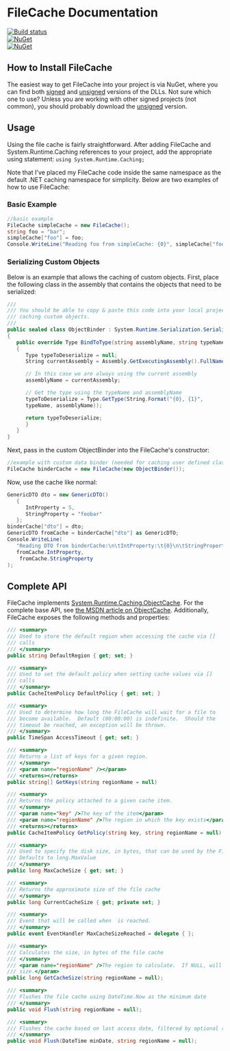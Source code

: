 FileCache Documentation
=======================

[![Build status](https://ci.appveyor.com/api/projects/status/xuh46e17j03xbaqj?svg=true)](https://ci.appveyor.com/project/maldworth/filecache)  
[![NuGet](https://img.shields.io/nuget/v/filecache.svg)](https://www.nuget.org/packages/FileCache/)  
[![NuGet](https://img.shields.io/nuget/v/filecache.signed.svg)](https://www.nuget.org/packages/FileCache.Signed/)

How to Install FileCache
------------------------

The easiest way to get FileCache into your project is via NuGet, where you can find
both [signed][1] and [unsigned][2] versions of the DLLs.  Not sure which one to
use? Unless you are working with other signed projects (not common), you should
probably download the [unsigned][2] version.

Usage
-----

Using the file cache is fairly straightforward. After adding FileCache and
System.Runtime.Caching references to your project, add the appropriate using
statement: `using System.Runtime.Caching;`

Note that I've placed my FileCache code inside the same namespace as the default
.NET caching namespace for simplicity. Below are two examples of how to use FileCache:

### Basic Example ###

```csharp
//basic example
FileCache simpleCache = new FileCache();
string foo = "bar";
simpleCache["foo"] = foo;
Console.WriteLine("Reading foo from simpleCache: {0}", simpleCache["foo"]);
```

### Serializing Custom Objects ###

Below is an example that allows the caching of custom objects. First, place the
following class in the assembly that contains the objects that need to be serialized:

```csharp
///
/// You should be able to copy & paste this code into your local project to enable
/// caching custom objects.
///
public sealed class ObjectBinder : System.Runtime.Serialization.SerializationBinder
{
   public override Type BindToType(string assemblyName, string typeName)
   {
      Type typeToDeserialize = null;
      String currentAssembly = Assembly.GetExecutingAssembly().FullName;

      // In this case we are always using the current assembly
      assemblyName = currentAssembly;

      // Get the type using the typeName and assemblyName
      typeToDeserialize = Type.GetType(String.Format("{0}, {1}",
      typeName, assemblyName));

      return typeToDeserialize;
      }
   }
}
```

Next, pass in the custom ObjectBinder into the FileCache's constructor:

```csharp
//example with custom data binder (needed for caching user defined classes)
FileCache binderCache = new FileCache(new ObjectBinder());
```

Now, use the cache like normal:

```csharp
GenericDTO dto = new GenericDTO()
   {
      IntProperty = 5,
      StringProperty = "foobar"
   };
binderCache["dto"] = dto;
GenericDTO fromCache = binderCache["dto"] as GenericDTO;
Console.WriteLine(
   "Reading DTO from binderCache:\n\tIntProperty:\t{0}\n\tStringProperty:\t{1}", 
   fromCache.IntProperty, 
    fromCache.StringProperty
);
```

Complete API
------------

FileCache implements [System.Runtime.Caching.ObjectCache][3]. For the complete base
API, see [the MSDN article on ObjectCache][3]. Additionally, FileCache exposes the
following methods and properties:

```csharp
/// <summary>
/// Used to store the default region when accessing the cache via [] 
/// calls
/// </summary>
public string DefaultRegion { get; set; }

/// <summary>
/// Used to set the default policy when setting cache values via [] 
/// calls
/// </summary>
public CacheItemPolicy DefaultPolicy { get; set; }

/// <summary>
/// Used to determine how long the FileCache will wait for a file to 
/// become available.  Default (00:00:00) is indefinite.  Should the 
/// timeout be reached, an exception will be thrown.
/// </summary>
public TimeSpan AccessTimeout { get; set; }

/// <summary>
/// Returns a list of keys for a given region.  
/// </summary>
/// <param name="regionName" /></param>
/// <returns></returns>
public string[] GetKeys(string regionName = null)

/// <summary>
/// Returns the policy attached to a given cache item.  
/// </summary>
/// <param name="key" />The key of the item</param>
/// <param name="regionName" />The region in which the key exists</param>
/// <returns></returns>
public CacheItemPolicy GetPolicy(string key, string regionName = null)

/// <summary>
/// Used to specify the disk size, in bytes, that can be used by the File Cache.
/// Defaults to long.MaxValue
/// </summary>
public long MaxCacheSize { get; set; }

/// <summary>
/// Returns the approximate size of the file cache
/// </summary>
public long CurrentCacheSize { get; private set; }

/// <summary>
/// Event that will be called when  is reached.
/// </summary>
public event EventHandler MaxCacheSizeReached = delegate { };

/// <summary>
/// Calculates the size, in bytes of the file cache
/// </summary>
/// <param name="regionName" />The region to calculate.  If NULL, will return total
/// size.</param>
public long GetCacheSize(string regionName = null);

/// <summary>
/// Flushes the file cache using DateTime.Now as the minimum date
/// </summary>
public void Flush(string regionName = null);

/// <summary>
/// Flushes the cache based on last access date, filtered by optional region
/// </summary>
public void Flush(DateTime minDate, string regionName = null);
```

  [1]: https://www.nuget.org/packages/FileCache.Signed
  [2]: https://www.nuget.org/packages/FileCache
  [3]: http://msdn.microsoft.com/en-us/library/system.runtime.caching.objectcache.aspx